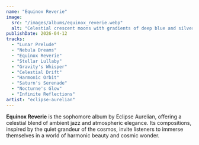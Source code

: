 ```yaml
---
name: "Equinox Reverie"
image:
  src: "/images/albums/equinox_reverie.webp"
  alt: "Celestial crescent moons with gradients of deep blue and silver, surrounded by starry textures, evoking elegance and contemplation."
publishDate: 2026-04-12
tracks:
  - "Lunar Prelude"
  - "Nebula Dreams"
  - "Equinox Reverie"
  - "Stellar Lullaby"
  - "Gravity's Whisper"
  - "Celestial Drift"
  - "Harmonic Orbit"
  - "Saturn's Serenade"
  - "Nocturne's Glow"
  - "Infinite Reflections"
artist: "eclipse-aurelian"
---
```


**Equinox Reverie** is the sophomore album by Eclipse Aurelian, offering a celestial blend of ambient jazz and atmospheric elegance. Its compositions, inspired by the quiet grandeur of the cosmos, invite listeners to immerse themselves in a world of harmonic beauty and cosmic wonder.
